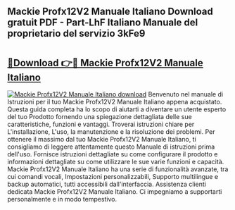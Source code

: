 ## Mackie Profx12V2 Manuale Italiano Download gratuit PDF - Part-LhF Italiano Manuale del proprietario del servizio 3kFe9

# <h2><a href="http://dfcfnb.blite.top/?on=Mackie+Profx12V2+Manuale+Italiano">🔗Download 👉🔴 Mackie Profx12V2 Manuale Italiano</a></h2>

[![Mackie Profx12V2 Manuale Italiano download](https://i.imgur.com/lujVjoI.png)](http://dfcfnb.blite.top/?on=Mackie+Profx12V2+Manuale+Italiano)
Benvenuto nel manuale di Istruzioni per il tuo Mackie Profx12V2 Manuale Italiano appena acquistato. Questa guida completa ha lo scopo di aiutarti a diventare un utente esperto del tuo Prodotto fornendo una spiegazione dettagliata delle sue caratteristiche, funzioni e vantaggi. Troverai istruzioni chiare per L'installazione, L'uso, la manutenzione e la risoluzione dei problemi. Per ottenere il massimo dal tuo Mackie Profx12V2 Manuale Italiano, ti consigliamo di leggere attentamente questo Manuale di istruzioni prima dell'uso. Fornisce istruzioni dettagliate su come configurare il prodotto e informazioni dettagliate su come utilizzare le sue varie funzioni e capacità. Mackie Profx12V2 Manuale Italiano ha una serie di funzionalità avanzate, tra cui comandi vocali, Impostazioni personalizzabili, Supporto multilingue e backup automatici, tutti accessibili dall'interfaccia. Assistenza clienti dedicata Mackie Profx12V2 Manuale Italiano. Ci impegniamo a supportarti personalmente e in modo tempestivo.

